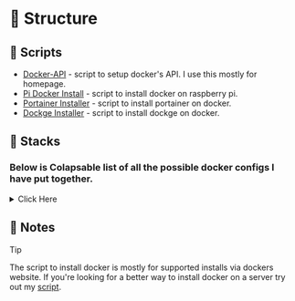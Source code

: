 # :link: Structure

## :scroll: Scripts
- [Docker-API](./assets/scripts/docker-api-setup.sh) - script to setup docker's API. I use this mostly for homepage.
- [Pi Docker Install](./assets/scripts/pi-docker-install.sh) - script to install docker on raspberry pi.
- [Portainer Installer](./assets/scripts/portainer-install.sh) - script to install portainer on docker.
- [Dockge Installer](./assets/scripts/dockge-install.sh) - script to install dockge on docker.


## :japanese_castle: Stacks

### Below is Colapsable list of all the possible docker configs I have put together.

<details>
<summary> Click Here </summary>

- [Download](./stacks/download/) - Stack for UseNET and Bittorrents.
- [Homepage](./stacks/homepage/) - compose stack for homepage and code-server. code-server is used to edit on the fly.
- [Monitoring](./stacks/monitoring/) - InfluxDB and Grafana Stack for close to real-time stats.
- [Peppermint](./stacks/peppermint/) - Peppermint Help Desk Compose File.
- [phpIPAM](./stacks/phpipam/) - phpIPAM for docker to help manage IP's
- [Plex Tools](./stacks/plex-tools) - Tools used with Plex Media Server. 
- [Proxy Stack](./stacks/proxy/) - compose stack for cloudflare tunnels and playit.gg agent.
- [Starr Stack](./stacks/starr-stack/) - compose stack to spin up an arr stack.
- [Utility Stack](./stacks/utility/) - compose stack that contains watchtower and dozzle.

</details>


## :memo: Notes

> [!TIP]
> The script to install docker is mostly for supported installs via dockers website. If you're looking for a better way to install docker on a server try out my [script](https://github.com/ColoredBytes/Ez-Docker-Installer).
